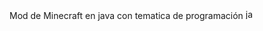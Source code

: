 Mod de Minecraft en java con tematica de programación <img width="16" height="16" alt="java_coffe" src="https://github.com/user-attachments/assets/c6d214a9-7ce8-434f-9e45-cbe997ad571f" />
